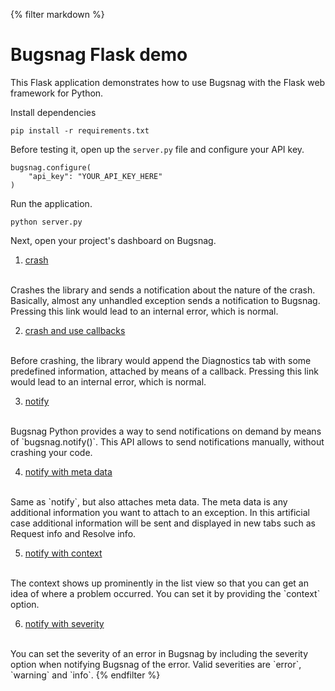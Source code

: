 {% filter markdown %}
# Bugsnag Flask demo

This Flask application demonstrates how to use Bugsnag with the Flask web framework for Python.

Install dependencies

```
pip install -r requirements.txt
```

Before testing it, open up the `server.py`
file and configure your API key.

```
bugsnag.configure(
    "api_key": "YOUR_API_KEY_HERE"
)
```

Run the application.

```
python server.py
```

Next, open your project's dashboard on Bugsnag.

1. [crash](/crashdict)
<br/>
Crashes the library and sends a notification about the nature of the crash.
Basically, almost any unhandled exception sends a notification to Bugsnag.
Pressing this link would lead to an internal error, which is normal.

2. [crash and use callbacks](/crashcallback)
<br/>
Before crashing, the library would append the Diagnostics tab with some
predefined information, attached by means of a callback.
Pressing this link would lead to an internal error, which is normal.

3. [notify](/notify)
<br/>
Bugsnag Python provides a way to send notifications on demand by means of
`bugsnag.notify()`. This API allows to send notifications manually, without
crashing your code.

4. [notify with meta data](/notifywithmetadata)
<br/>
Same as `notify`, but also attaches meta data. The meta data is any additional
information you want to attach to an exception. In this artificial case
additional information will be sent and displayed in new tabs such as Request
info and Resolve info.

5. [notify with context](/notifywithcontext)
<br/>
The context shows up prominently in the list view so that you can get an idea of
where a problem occurred. You can set it by providing the `context` option.

6. [notify with severity](/notifywithseverity)
<br/>
You can set the severity of an error in Bugsnag by including the severity option
when notifying Bugsnag of the error. Valid severities are `error`, `warning` and
`info`.
{% endfilter %}